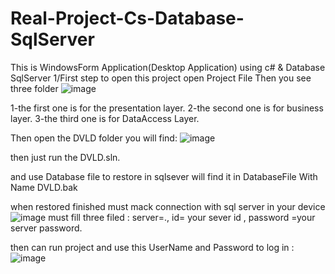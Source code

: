 # Real-Project-Cs-Database-SqlServer
This is WindowsForm Application(Desktop Application) using c# & Database SqlServer 
1/First step to open this project
open Project File
Then
you see three folder 
![image](https://github.com/user-attachments/assets/c6ccda32-f21d-43bf-8647-4078778ceeb7)

1-the first one is for the presentation layer.
2-the second one is for business layer.
3-the third one is for DataAccess Layer.


Then open the DVLD folder you will find:
![image](https://github.com/user-attachments/assets/c78d387d-f5d5-4a36-8bdc-7a6ceabd59cb)

then just run the DVLD.sln.

and use Database file to restore in sqlsever will find it in DatabaseFile With Name DVLD.bak

 when restored finished must mack connection with sql server in your device 
 ![image](https://github.com/user-attachments/assets/e10b0474-f999-4843-9def-540e60e4c9bd)
 must fill three filed :
 server=.,
 id= your sever id ,
 password =your server password.

 then can run project and use this UserName and Password to log in :
 ![image](https://github.com/user-attachments/assets/6cfe253b-b27a-4972-bf7f-17c89495b7ed)
